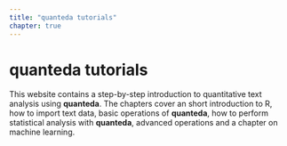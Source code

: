 ```yaml
---
title: "quanteda tutorials"
chapter: true
---
```

# quanteda tutorials

This website contains a step-by-step introduction to quantitative text analysis using **quanteda**. The chapters cover an short introduction to R, how to import text data, basic operations of **quanteda**, how to perform statistical analysis with **quanteda**, advanced operations and a chapter on machine learning.
